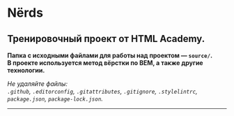 # Nërds

Тренировочный проект от HTML Academy.
---

**Папка с исходными файлами для работы над проектом — `source/`.**<br>
**В проекте используется метод вёрстки по BEM, а также другие технологии.**

_Не удаляйте файлы:_<br>
_`.github`, `.editorconfig`, `.gitattributes`, `.gitignore`, `.stylelintrc`, `package.json`, `package-lock.json`._


---

